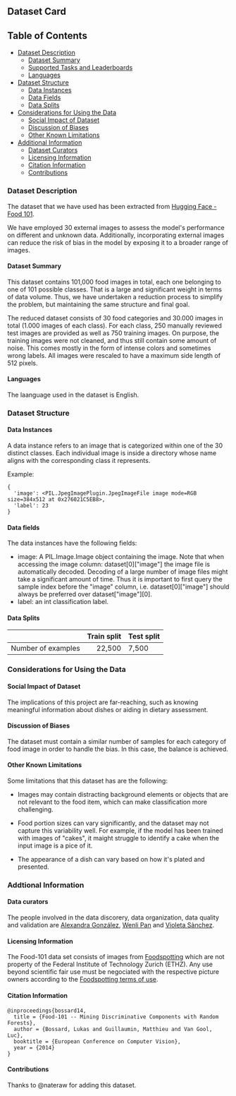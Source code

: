 ## Dataset Card

## Table of Contents
- [Dataset Description](#dataset-description)
  - [Dataset Summary](#dataset-summary)
  - [Supported Tasks and Leaderboards](#supported-tasks-and-leaderboards)
  - [Languages](#languages)
- [Dataset Structure](#dataset-structure)
  - [Data Instances](#data-instances)
  - [Data Fields](#data-fields)
  - [Data Splits](#data-splits)
- [Considerations for Using the Data](#considerations-for-using-the-data)
  - [Social Impact of Dataset](#social-impact-of-dataset)
  - [Discussion of Biases](#discussion-of-biases)
  - [Other Known Limitations](#other-known-limitations)
- [Additional Information](#additional-information)
  - [Dataset Curators](#dataset-curators)
  - [Licensing Information](#licensing-information)
  - [Citation Information](#citation-information)
  - [Contributions](#contributions)

### Dataset Description
The dataset that we have used has been extracted from [Hugging Face - Food 101](https://huggingface.co/datasets/food101).

We have employed 30 external images to assess the model's performance on different and unknown data. Additionally, incorporating external images can reduce the risk of bias in the model by exposing it to a broader range of images.

#### Dataset Summary
This dataset contains 101,000 food images in total, each one belonging to one of 101 possible classes. That is a large and significant weight in terms of data volume. Thus, we have undertaken a reduction process to simplify the problem, but maintaining the same structure and final goal. 

The reduced dataset consists of 30 food categories and 30.000 images in total (1.000 images of each class). For each class, 250 manually reviewed test images are provided as well as 750 training images. On purpose, the training images were not cleaned, and thus still contain some amount of noise. This comes mostly in the form of intense colors and sometimes wrong labels. All images were rescaled to have a maximum side length of 512 pixels.

#### Languages
The laanguage used in the dataset is English.


### Dataset Structure
#### Data Instances
A data instance refers to an image that is categorized within one of the 30 distinct classes. Each individual image is inside a directory whose name aligns with the corresponding class it represents.

Example: 
```
{
  'image': <PIL.JpegImagePlugin.JpegImageFile image mode=RGB size=384x512 at 0x276021C5EB8>,
  'label': 23
}
```

#### Data fields
The data instances have the following fields:

- image: A PIL.Image.Image object containing the image. Note that when accessing the image column: dataset[0]["image"] the image file is automatically decoded. Decoding of a large number of image files might take a significant amount of time. Thus it is important to first query the sample index before the "image" column, i.e. dataset[0]["image"] should always be preferred over dataset["image"][0].
- label: an int classification label.


#### Data Splits
|                         | Train split | Test split |
|-------------------------|------------:|------------|
| Number of examples      |   22,500    |   7,500    |


### Considerations for Using the Data

#### Social Impact of Dataset
The implications of this project are far-reaching, such as knowing meaningful information about dishes or aiding in dietary assessment. 

#### Discussion of Biases
The dataset must contain a similar number of samples for each category of food image in order to handle the bias. In this case, the balance is achieved.


#### Other Known Limitations
Some limitations that this dataset has are the following:

- Images may contain distracting background elements or objects that are not relevant to the food item, which can make classification more challenging.

- Food portion sizes can vary significantly, and the dataset may not capture this variability well. For example, if the model has been trained with images of "cakes", it maight struggle to identify a cake when the input image is a pice of it.

- The appearance of a dish can vary based on how it's plated and presented. 


### Addtional Information

#### Data curators 
The people involved in the data discorery, data organization, data quality and validation are [Alexandra González](https://github.com/alexandraglz), [Wenli Pan](https://github.com/wenlipan7) and [Violeta Sànchez](https://github.com/violeta51).

#### Licensing Information
The Food-101 data set consists of images from [Foodspotting](http://www.foodspotting.com/) which are not property of the Federal Institute of Technology Zurich (ETHZ). Any use beyond scientific fair use must be negociated with the respective picture owners according to the [Foodspotting terms of use](http://www.foodspotting.com/terms/).


#### Citation Information
```
@inproceedings{bossard14,
  title = {Food-101 -- Mining Discriminative Components with Random Forests},
  author = {Bossard, Lukas and Guillaumin, Matthieu and Van Gool, Luc},
  booktitle = {European Conference on Computer Vision},
  year = {2014}
}
```

#### Contributions
Thanks to @nateraw for adding this dataset.

